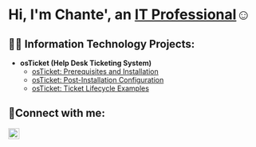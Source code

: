 <h1>Hi, I'm Chante', an <a href="https://linkedin.com/in/chantewright">IT Professional</a>☺</h1>

<h2>👨‍💻 Information Technology Projects:</h2>

- <b>osTicket (Help Desk Ticketing System)</b>
  - [osTicket: Prerequisites and Installation](https://github.com/ChanteWright/osticket-prereqs)
  - [osTicket: Post-Installation Configuration](https://github.com/ChanteWright/post-install-config)
  - [osTicket: Ticket Lifecycle Examples](https://github.com/ChanteWright/ticket-lifecycle)

<h2>🤳Connect with me:</h2>


[<img align="left" alt="Josh | LinkedIn" width="22px" src="https://cdn.jsdelivr.net/npm/simple-icons@v3/icons/linkedin.svg" />][linkedin]

[linkedin]: https://linkedin.com/in/chantewright
